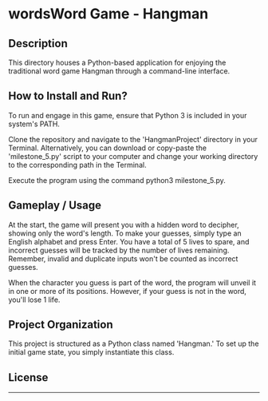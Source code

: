 # wordsWord Game - Hangman

## Description
This directory houses a Python-based application for enjoying the traditional word game Hangman through a command-line interface.

## How to Install and Run?
To run and engage in this game, ensure that Python 3 is included in your system's PATH.

Clone the repository and navigate to the 'HangmanProject' directory in your Terminal. Alternatively, you can download or copy-paste the 'milestone_5.py' script to your computer and change your working directory to the corresponding path in the Terminal.

Execute the program using the command python3 milestone_5.py.

## Gameplay / Usage
At the start, the game will present you with a hidden word to decipher, showing only the word's length.
To make your guesses, simply type an English alphabet and press Enter.
You have a total of 5 lives to spare, and incorrect guesses will be tracked by the number of lives remaining. Remember, invalid and duplicate inputs won't be counted as incorrect guesses.

When the character you guess is part of the word, the program will unveil it in one or more of its positions. However, if your guess is not in the word, you'll lose 1 life.

## Project Organization
This project is structured as a Python class named 'Hangman.' To set up the initial game state, you simply instantiate this class.

## License
---
